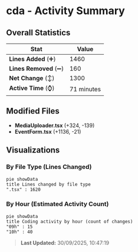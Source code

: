 # cda - Activity Summary 

## Overall Statistics

| Stat                   | Value                                                             |
| ---------------------- | ----------------------------------------------------------------- |
| **Lines Added** (➕)   | 1460                                          |
| **Lines Removed** (➖) | 160                                        |
| **Net Change** (↕)    | 1300                |
| **Active Time** (⌚)   | 71 minutes |


## Modified Files
- **MediaUploader.tsx** (+324, -139)
- **EventForm.tsx** (+1136, -21)

## Visualizations

### By File Type (Lines Changed)

```mermaid
pie showData
title Lines changed by file type
".tsx" : 1620
```

### By Hour (Estimated Activity Count)

```mermaid
pie showData
title Coding activity by hour (count of changes)
"09h" : 15
"10h" : 40
```


> **Last Updated:** 30/09/2025, 10:47:19